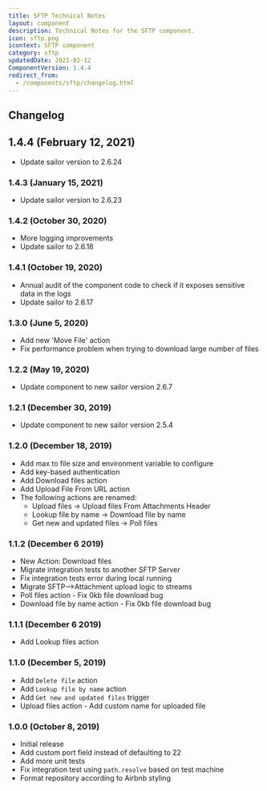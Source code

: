 ```yaml
---
title: SFTP Technical Notes
layout: component
description: Technical Notes for the SFTP component.
icon: sftp.png
icontext: SFTP component
category: sftp
updatedDate: 2021-02-12
ComponentVersion: 1.4.4
redirect_from:
  - /components/sftp/changelog.html
---
```


## Changelog

## 1.4.4 (February 12, 2021)

* Update sailor version to 2.6.24

### 1.4.3 (January 15, 2021)

* Update sailor version to 2.6.23

### 1.4.2 (October 30, 2020)

* More logging improvements
* Update sailor to 2.6.18

### 1.4.1 (October 19, 2020)

* Annual audit of the component code to check if it exposes sensitive data in the logs
* Update sailor to 2.6.17

### 1.3.0 (June 5, 2020)

* Add new 'Move File' action
* Fix performance problem when trying to download large number of files

### 1.2.2 (May 19, 2020)

* Update component to new sailor version 2.6.7

### 1.2.1 (December 30, 2019)

* Update component to new sailor version 2.5.4

### 1.2.0 (December 18, 2019)

* Add max to file size and environment variable to configure
* Add key-based authentication
* Add Download files action
* Add Upload File From URL action    
* The following actions are renamed:
  - Upload files -> Upload files From Attachments Header
  - Lookup file by name -> Download file by name
  - Get new and updated files -> Poll files

### 1.1.2 (December 6 2019)

* New Action: Download files
* Migrate integration tests to another SFTP Server
* Fix integration tests error during local running
* Migrate SFTP-->Attachment upload logic to streams
* Poll files action - Fix 0kb file download bug
* Download file by name action - Fix 0kb file download bug  

### 1.1.1 (December 6 2019)

* Add Lookup files action

### 1.1.0 (December 5, 2019)

* Add `Delete file` action
* Add `Lookup file by name` action
* Add `Get new and updated files` trigger
* Upload files action - Add custom name for uploaded file

### 1.0.0 (October 8, 2019)

* Initial release
* Add custom port field instead of defaulting to 22
* Add more unit tests
* Fix integration test using `path.resolve` based on test machine
* Format repository according to Airbnb styling

